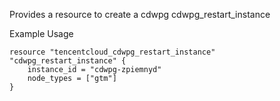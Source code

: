 Provides a resource to create a cdwpg cdwpg_restart_instance

Example Usage

```hcl
resource "tencentcloud_cdwpg_restart_instance" "cdwpg_restart_instance" {
	instance_id = "cdwpg-zpiemnyd"
	node_types = ["gtm"]
}
```
